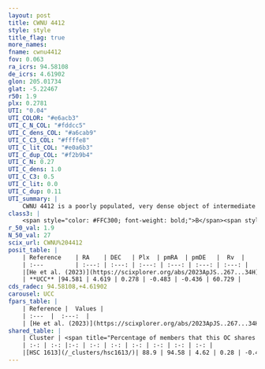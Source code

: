 ```yaml
---
layout: post
title: CWNU 4412
style: style
title_flag: true
more_names: 
fname: cwnu4412
fov: 0.063
ra_icrs: 94.58108
de_icrs: 4.61902
glon: 205.01734
glat: -5.22467
r50: 1.9
plx: 0.2781
UTI: "0.04"
UTI_COLOR: "#e6acb3"
UTI_C_N_COL: "#fddcc5"
UTI_C_dens_COL: "#a6cab9"
UTI_C_C3_COL: "#ffffe8"
UTI_C_lit_COL: "#e0a6b3"
UTI_C_dup_COL: "#f2b9b4"
UTI_C_N: 0.27
UTI_C_dens: 1.0
UTI_C_C3: 0.5
UTI_C_lit: 0.0
UTI_C_dup: 0.11
UTI_summary: |
    CWNU 4412 is a poorly populated, very dense object of intermediate C3 quality. It was recently reported in the literature.<br><br><span style="color: #99180f; font-weight: bold;">Warning: </span>This is likely a duplicate object, which shares a large percentage of members with at least one previously reported entry.
class3: |
    <span style="color: #FFC300; font-weight: bold;">B</span><span style="color: #FFC300; font-weight: bold;">B</span>
r_50_val: 1.9
N_50_val: 27
scix_url: CWNU%204412
posit_table: |
    | Reference    | RA    | DEC   | Plx  | pmRA  | pmDE   |  Rv  |
    | :---         | :---: | :---: | :---: | :---: | :---: | :---: |
    |[He et al. (2023)](https://scixplorer.org/abs/2023ApJS..267...34H) | 94.58 | 4.622 | 0.26 | -0.488 | -0.433 | 60.73 |
    | **UCC** |94.581 | 4.619 | 0.278 | -0.483 | -0.436 | 60.729 | 
cds_radec: 94.58108,+4.61902
carousel: UCC
fpars_table: |
    | Reference |  Values |
    | :---  |  :---:  |
    | [He et al. (2023)](https://scixplorer.org/abs/2023ApJS..267...34H) | `A0=3.25, m-M=13.15, logA=8.3` |
shared_table: |
    | Cluster | <span title="Percentage of members that this OC shares with the ones listed">%</span>   | RA   | DEC   | Plx   | pmRA  | pmDE  | Rv | UTI |
    | :-: | :-: |:-: | :-: | :-: | :-: | :-: | :-: | :-: |
    |[HSC 1613](/_clusters/hsc1613/)| 88.9 | 94.58 | 4.62 | 0.28 | -0.47 | -0.43 | 60.73 |0.44 |
---
```


